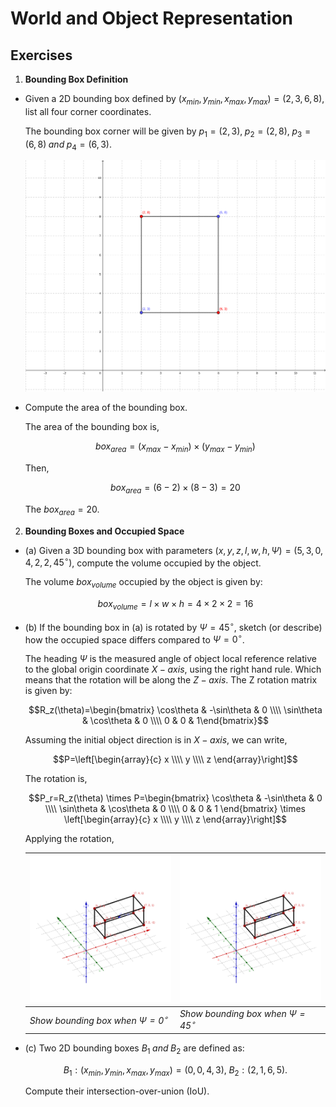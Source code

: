 # World and Object Representation

## Exercises

1. **Bounding Box Definition**
- Given a 2D bounding box defined by $\displaystyle (x_{min},y_{min},x_{max},y_{max}) = (2,3,6,8)$, list all four corner coordinates.

    The bounding box corner will be given by $\displaystyle p_1=(2,3),\;p_2=(2,8),\;p_3=(6,8)\; {\textstyle and}\; p_4=(6,3)$.

    ![Bounding box](./img/bounding_box.png)

- Compute the area of the bounding box.

    The area of the bounding box is,

    $$box_{area}=(x_{max}-x_{min})\times(y_{max}-y_{min})$$

    Then,

    $$box_{area}=(6-2)\times(8-3) = 20$$

    The $\displaystyle box_{area}=20$.

2. **Bounding Boxes and Occupied Space**
- (a) Given a 3D bounding box with parameters $\displaystyle (x,y,z,l,w,h,\Psi)=(5,3,0,4,2,2,45^\circ)$, compute the volume occupied by the object.

    The volume $\displaystyle box_{volume}$ occupied by the object is given by:

    $$box_{volume}=l \times w \times h = 4 \times 2 \times 2 = 16$$

- (b) If the bounding box in (a) is rotated by $\displaystyle \Psi=45^\circ$, sketch (or describe) how the occupied space differs compared to $\displaystyle \Psi=0^\circ$.

    The heading $\displaystyle \Psi$ is the measured angle of object local reference relative to the global origin coordinate $\textstyle X-axis$, using the right hand rule. Which means that the rotation will be along the $\textstyle Z-axis$. The Z rotation matrix is given by:

    $$R_z(\theta)=\begin{bmatrix}
        \cos\theta & -\sin\theta & 0 \\\\ \sin\theta & \cos\theta & 0 \\\\ 0 & 0 & 1\end{bmatrix}$$

    Assuming the initial object direction is in $\textstyle X-axis$, we can write,

    $$P=\left[\begin{array}{c} x \\\\ y \\\\ z \end{array}\right]$$

    The rotation is,

    $$P_r=R_z(\theta) \times P=\begin{bmatrix}
        \cos\theta & -\sin\theta & 0 \\\\ \sin\theta & \cos\theta & 0 \\\\ 0 & 0 & 1 \end{bmatrix} \times \left[\begin{array}{c} x \\\\ y \\\\ z \end{array}\right]$$
    
    Applying the rotation,

    |![Psi 0 degree](./img/3d_bounding_box_psi_0.png)|![Psi 45 degree](./img/3d_bounding_box_psi_0.png)|
    |-|-|
    |*Show bounding box when $\Psi=0^\circ$*|*Show bounding box when $\Psi=45^\circ$*|

- (c) Two 2D bounding boxes $\textstyle B_1\; and\; B_2$ are defined as:

    $$B_1:(x_{min},y_{min},x_{max},y_{max})=(0,0,4,3),\; B_2:(2,1,6,5).$$

    Compute their intersection-over-union (IoU).

<script type="text/javascript" src="http://cdn.mathjax.org/mathjax/latest/MathJax.js?config=TeX-AMS-MML_HTMLorMML"></script>
<script type="text/x-mathjax-config">
    MathJax.Hub.Config({ tex2jax: {inlineMath: [['$', '$']]}, messageStyle: "none" });
</script>